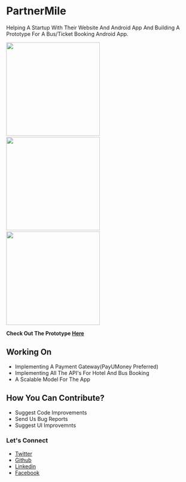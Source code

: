 # PartnerMile
Helping A Startup With Their Website And Android App And Building A Prototype For A Bus/Ticket Booking Android App.

<img src="https://raw.githubusercontent.com/naseemali925/PartnerMile/master/screens/Screenshot_1525377478.png" width="250">&nbsp;&nbsp;&nbsp;&nbsp;&nbsp;&nbsp;&nbsp;&nbsp;&nbsp;&nbsp;&nbsp;&nbsp;<img src="https://raw.githubusercontent.com/naseemali925/PartnerMile/master/screens/Screenshot_1525377496.png" width="250">&nbsp;&nbsp;&nbsp;&nbsp;&nbsp;&nbsp;&nbsp;&nbsp;&nbsp;&nbsp;&nbsp;&nbsp;<img src="https://raw.githubusercontent.com/naseemali925/PartnerMile/master/screens/Screenshot_1525377506.png" width="250">

**Check Out The Prototype <a href="https://github.com/naseemali925/PartnerMile/tree/master/Milepartner.apk">Here</a>**
 
 ## Working On
  <ul>
  <li>Implementing A Payment Gateway(PayUMoney Preferred)</li>
  <li>Implementing All The API's For Hotel And Bus Booking</li>
  <li>A Scalable Model For The App</li>
  </ul>
  
## How You Can Contribute?
  <ul>
  <li>Suggest Code Improvements</li>
  <li>Send Us Bug Reports</li>
  <li>Suggest UI Improvemnts</li>
</ul>

### Let's Connect
- [Twitter](https://twitter.com/thisismenaseem)
- [Github](https://github.com/naseemali925)
- [Linkedin](https://www.linkedin.com/in/naseem-ali-86842b144/)
- [Facebook](https://www.facebook.com/naseem.ali.1466)


